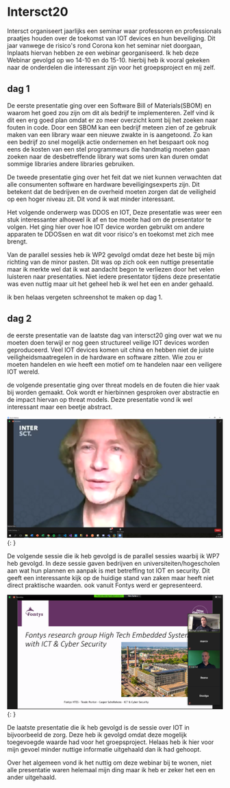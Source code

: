 # Intersct20

Intersct organiseert jaarlijks een seminar waar professoren en professionals praatjes houden over de toekomst van IOT devices en hun beveiliging. Dit jaar vanwege de risico's rond Corona kon het seminar niet doorgaan, Inplaats hiervan hebben ze een webinar georganiseerd. Ik heb deze Webinar gevolgd op wo 14-10 en do 15-10. hierbij heb ik vooral gekeken naar de onderdelen die interessant zijn voor het groepsproject en mij zelf.

## dag 1
De eerste presentatie ging over een Software Bill of Materials(SBOM) en waarom het goed zou zijn om dit als bedrijf te implementeren. Zelf vind ik dit een erg goed plan omdat er zo meer overzicht komt bij het zoeken naar fouten in code. Door een SBOM kan een bedrijf meteen zien of ze gebruik maken van een library waar een nieuwe zwakte in is aangetoond. Zo kan een bedrijf zo snel mogelijk actie ondernemen en het bespaart ook nog eens de kosten van een stel programmeurs die handmatig moeten gaan zoeken naar de desbetreffende library wat soms uren kan duren omdat sommige libraries andere libraries gebruiken.

De tweede presentatie ging over het feit dat we niet kunnen verwachten dat alle consumenten software en hardware beveiligingsexperts zijn. Dit betekent dat de bedrijven en de overheid moeten zorgen dat de veiligheid op een hoger niveau zit. Dit vond ik wat minder interessant.

Het volgende onderwerp was DDOS en IOT, Deze presentatie was weer een stuk interessanter alhoewel ik af en toe moeite had om de presentator te volgen. Het ging hier over hoe IOT device worden gebruikt om andere apparaten te DDOSsen en wat dit voor risico's en toekomst met zich mee brengt.

Van de parallel sessies heb ik WP2 gevolgd omdat deze het beste bij mijn richting van de minor pasten. Dit was op zich ook een nuttige presentatie maar ik merkte wel dat ik wat aandacht begon te verliezen door het velen luisteren naar presentaties. Niet iedere presentator tijdens deze presentatie was even nuttig maar uit het geheel heb ik wel het een en ander gehaald.

ik ben helaas vergeten schreenshot te maken op dag 1.

## dag 2

de eerste presentatie van de laatste dag van intersct20 ging over wat we nu moeten doen terwijl er nog geen structureel veilige IOT devices worden geproduceerd. Veel IOT devices komen uit china en hebben niet de juiste veiligheidsmaatregelen in de hardware en software zitten. Wie zou er moeten handelen en wie heeft een motief om te handelen naar een veiligere IOT wereld.

de volgende presentatie ging over threat models en de fouten die hier vaak bij worden gemaakt. Ook wordt er hierbinnen gesproken over abstractie en de impact hiervan op threat models. Deze presentatie vond ik wel interessant maar een beetje abstract.

![intersect-webinar](../images/intersect_zoom.PNG) {: }

De volgende sessie die ik heb gevolgd is de parallel sessies waarbij ik WP7 heb gevolgd. In deze sessie gaven bedrijven en universiteiten/hogescholen aan wat hun plannen en aanpak is met betreffing tot IOT en security. Dit geeft een interessante kijk op de huidige stand van zaken maar heeft niet direct praktische waarden. ook vanuit Fontys werd er gepresenteerd.

![intersect-webinar2](../images/intersect_casper.PNG) {: }

De laatste presentatie die ik heb gevolgd is de sessie over IOT in bijvoorbeeld de zorg. Deze heb ik gevolgd omdat deze mogelijk toegevoegde waarde had voor het groepsproject. Helaas heb ik hier voor mijn gevoel minder nuttige informatie uitgehaald dan ik had gehoopt.

Over het algemeen vond ik het nuttig om deze webinar bij te wonen, niet alle presentatie waren helemaal mijn ding maar ik heb er zeker het een en ander uitgehaald.
